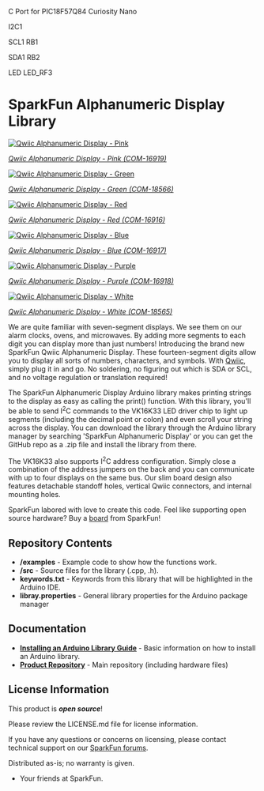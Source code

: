 C Port for PIC18F57Q84 Curiosity Nano

I2C1

SCL1 RB1

SDA1 RB2

LED LED_RF3


SparkFun Alphanumeric Display Library
========================================

[![Qwiic Alphanumeric Display - Pink](https://cdn.sparkfun.com/assets/parts/1/5/8/5/5/16919-SparkFun_Qwiic_Alphanumeric_Display_-_Pink-Demo.jpg)](https://cdn.sparkfun.com/assets/parts/1/5/8/5/5/16919-SparkFun_Qwiic_Alphanumeric_Display_-_Pink-Demo.jpg)

[*Qwiic Alphanumeric Display - Pink (COM-16919)*](https://www.sparkfun.com/products/16919)

[![Qwiic Alphanumeric Display - Green](https://cdn.sparkfun.com/assets/parts/1/8/0/2/2/18566-SparkFun_Qwiic_Alphanumeric_Display_-_Green-Demo.jpg)](https://cdn.sparkfun.com/assets/parts/1/8/0/2/2/18566-SparkFun_Qwiic_Alphanumeric_Display_-_Green-Demo.jpg)

[*Qwiic Alphanumeric Display - Green (COM-18566)*](https://www.sparkfun.com/products/18566)

[![Qwiic Alphanumeric Display - Red](https://cdn.sparkfun.com/assets/parts/1/5/8/5/2/16916-SparkFun_Qwiic_Alphanumeric_Display_-_Red-Demo.jpg)](https://cdn.sparkfun.com/assets/parts/1/5/8/5/2/16916-SparkFun_Qwiic_Alphanumeric_Display_-_Red-Demo.jpg)

[*Qwiic Alphanumeric Display - Red (COM-16916)*](https://www.sparkfun.com/products/16916)

[![Qwiic Alphanumeric Display - Blue](https://cdn.sparkfun.com/assets/parts/1/5/8/5/3/16917-SparkFun_Qwiic_Alphanumeric_Display_-_Blue-Demo.jpg)](https://cdn.sparkfun.com/assets/parts/1/5/8/5/3/16917-SparkFun_Qwiic_Alphanumeric_Display_-_Blue-Demo.jpg)

[*Qwiic Alphanumeric Display - Blue (COM-16917)*](https://www.sparkfun.com/products/16917)

[![Qwiic Alphanumeric Display - Purple](https://cdn.sparkfun.com/assets/parts/1/5/8/5/4/16918-SparkFun_Qwiic_Alphanumeric_Display_-_Purple-Demo.jpg)](https://cdn.sparkfun.com/assets/parts/1/5/8/5/4/16918-SparkFun_Qwiic_Alphanumeric_Display_-_Purple-Demo.jpg)

[*Qwiic Alphanumeric Display - Purple (COM-16918)*](https://www.sparkfun.com/products/16918)

[![Qwiic Alphanumeric Display - White](https://cdn.sparkfun.com/assets/parts/1/8/0/2/0/18565-SparkFun_Qwiic_Alphanumeric_Display_-_White-Demo.jpg)](https://cdn.sparkfun.com/assets/parts/1/8/0/2/0/18565-SparkFun_Qwiic_Alphanumeric_Display_-_White-Demo.jpg)

[*Qwiic Alphanumeric Display - White (COM-18565)*](https://www.sparkfun.com/products/18565)

We are quite familiar with seven-segment displays. We see them on our alarm clocks, ovens, and microwaves. By adding more segments to each digit you can display more than just numbers! Introducing the brand new SparkFun Qwiic Alphanumeric Display. These fourteen-segment digits allow you to display all sorts of numbers, characters, and symbols. With [Qwiic](https://www.sparkfun.com/qwiic), simply plug it in and go. No soldering, no figuring out which is SDA or SCL, and no voltage regulation or translation required! 

The SparkFun Alphanumeric Display Arduino library makes printing strings to the display as easy as calling the print() function. With this library, you'll be able to send I<sup>2</sup>C commands to the VK16K33 LED driver chip to light up segments (including the decimal point or colon) and even scroll your string across the display. You can download the library through the Arduino library manager by searching 'SparkFun Alphanumeric Display' or you can get the GitHub repo as a .zip file and install the library from there.

The VK16K33 also supports I<sup>2</sup>C address configuration. Simply close a combination of the address jumpers on the back and you can communicate with up to four displays on the same bus. Our slim board design also features detachable standoff holes, vertical Qwiic connectors, and internal mounting holes.

SparkFun labored with love to create this code. Feel like supporting open source hardware? 
Buy a [board]() from SparkFun!

Repository Contents
-------------------

* **/examples** - Example code to show how the functions work.
* **/src** - Source files for the library (.cpp, .h).
* **keywords.txt** - Keywords from this library that will be highlighted in the Arduino IDE.
* **libray.properties** - General library properties for the Arduino package manager

Documentation
--------------

* **[Installing an Arduino Library Guide](https://learn.sparkfun.com/tutorials/installing-an-arduino-library)** - Basic information on how to install an Arduino library.
* **[Product Repository](https://github.com/sparkfun/Qwiic_Alphanumeric_Display_Breakout)** - Main repository (including hardware files)

License Information
-------------------

This product is _**open source**_! 

Please review the LICENSE.md file for license information. 

If you have any questions or concerns on licensing, please contact technical support on our [SparkFun forums](https://forum.sparkfun.com/viewforum.php?f=152).

Distributed as-is; no warranty is given.

- Your friends at SparkFun.

_<COLLABORATION CREDIT>_
